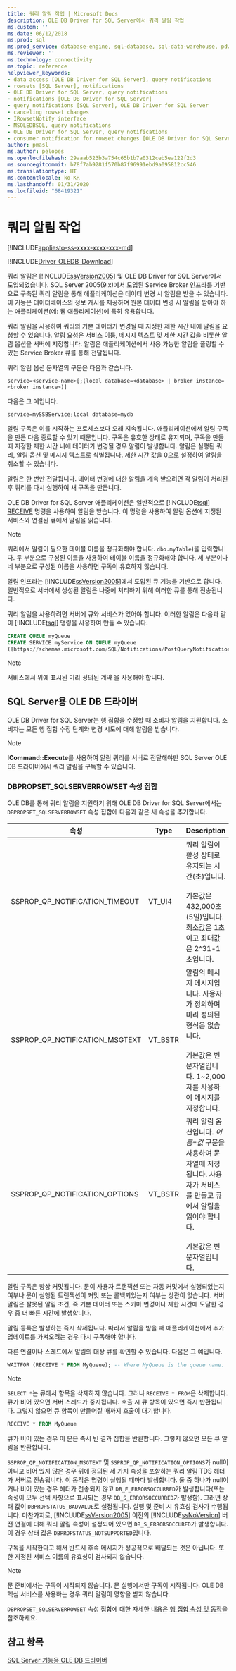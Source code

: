 ```yaml
---
title: 쿼리 알림 작업 | Microsoft Docs
description: OLE DB Driver for SQL Server에서 쿼리 알림 작업
ms.custom: ''
ms.date: 06/12/2018
ms.prod: sql
ms.prod_service: database-engine, sql-database, sql-data-warehouse, pdw
ms.reviewer: ''
ms.technology: connectivity
ms.topic: reference
helpviewer_keywords:
- data access [OLE DB Driver for SQL Server], query notifications
- rowsets [SQL Server], notifications
- OLE DB Driver for SQL Server, query notifications
- notifications [OLE DB Driver for SQL Server]
- query notifications [SQL Server], OLE DB Driver for SQL Server
- canceling rowset changes
- IRowsetNotify interface
- MSOLEDBSQL, query notifications
- OLE DB Driver for SQL Server, query notifications
- consumer notification for rowset changes [OLE DB Driver for SQL Server]
author: pmasl
ms.author: pelopes
ms.openlocfilehash: 29aaab523b3a754c65b1b7a0312ceb5ea122f2d3
ms.sourcegitcommit: b78f7ab9281f570b87f96991ebd9a095812cc546
ms.translationtype: HT
ms.contentlocale: ko-KR
ms.lasthandoff: 01/31/2020
ms.locfileid: "68419321"
---
```

# <a name="working-with-query-notifications"></a>쿼리 알림 작업

[!INCLUDE[appliesto-ss-xxxx-xxxx-xxx-md](../../../includes/appliesto-ss-xxxx-xxxx-xxx-md.md)]

[!INCLUDE[Driver_OLEDB_Download](../../../includes/driver_oledb_download.md)]

쿼리 알림은 [!INCLUDE[ssVersion2005](../../../includes/ssversion2005-md.md)] 및 OLE DB Driver for SQL Server에서 도입되었습니다. SQL Server 2005(9.x)에서 도입된 Service Broker 인프라를 기반으로 구축된 쿼리 알림을 통해 애플리케이션은 데이터 변경 시 알림을 받을 수 있습니다. 이 기능은 데이터베이스의 정보 캐시를 제공하며 원본 데이터 변경 시 알림을 받아야 하는 애플리케이션(예: 웹 애플리케이션)에 특히 유용합니다.

쿼리 알림을 사용하여 쿼리의 기본 데이터가 변경될 때 지정한 제한 시간 내에 알림을 요청할 수 있습니다. 알림 요청은 서비스 이름, 메시지 텍스트 및 제한 시간 값을 비롯한 알림 옵션을 서버에 지정합니다. 알림은 애플리케이션에서 사용 가능한 알림을 폴링할 수 있는 Service Broker 큐를 통해 전달됩니다.

쿼리 알림 옵션 문자열의 구문은 다음과 같습니다.

`service=<service-name>[;(local database=<database> | broker instance=<broker instance>)]`

 다음은 그 예입니다.

`service=mySSBService;local database=mydb`

알림 구독은 이를 시작하는 프로세스보다 오래 지속됩니다. 애플리케이션에서 알림 구독을 만든 다음 종료할 수 있기 때문입니다. 구독은 유효한 상태로 유지되며, 구독을 만들 때 지정한 제한 시간 내에 데이터가 변경될 경우 알림이 발생합니다. 알림은 실행된 쿼리, 알림 옵션 및 메시지 텍스트로 식별됩니다. 제한 시간 값을 0으로 설정하여 알림을 취소할 수 있습니다.

알림은 한 번만 전달됩니다. 데이터 변경에 대한 알림을 계속 받으려면 각 알림이 처리된 후 쿼리를 다시 실행하여 새 구독을 만듭니다.

OLE DB Driver for SQL Server 애플리케이션은 일반적으로 [!INCLUDE[tsql](../../../includes/tsql-md.md)] [RECEIVE](../../../t-sql/statements/receive-transact-sql.md) 명령을 사용하여 알림을 받습니다. 이 명령을 사용하여 알림 옵션에 지정된 서비스와 연결된 큐에서 알림을 읽습니다.

> [!NOTE]
> 쿼리에서 알림이 필요한 테이블 이름을 정규화해야 합니다. `dbo.myTable`)을 입력합니다. 두 부분으로 구성된 이름을 사용하여 테이블 이름을 정규화해야 합니다. 세 부분이나 네 부분으로 구성된 이름을 사용하면 구독이 유효하지 않습니다.

알림 인프라는 [!INCLUDE[ssVersion2005](../../../includes/ssversion2005-md.md)]에서 도입된 큐 기능을 기반으로 합니다. 일반적으로 서버에서 생성된 알림은 나중에 처리하기 위해 이러한 큐를 통해 전송됩니다.

쿼리 알림을 사용하려면 서버에 큐와 서비스가 있어야 합니다. 이러한 알림은 다음과 같이 [!INCLUDE[tsql](../../../includes/tsql-md.md)] 명령을 사용하여 만들 수 있습니다.

```sql
CREATE QUEUE myQueue
CREATE SERVICE myService ON QUEUE myQueue
([https://schemas.microsoft.com/SQL/Notifications/PostQueryNotification])
```

> [!NOTE]
> 서비스에서 위에 표시된 미리 정의된 계약 을 사용해야 합니다.

## <a name="ole-db-driver-for-sql-server"></a>SQL Server용 OLE DB 드라이버

OLE DB Driver for SQL Server는 행 집합을 수정할 때 소비자 알림을 지원합니다. 소비자는 모든 행 집합 수정 단계와 변경 시도에 대해 알림을 받습니다.

> [!NOTE]
> **ICommand::Execute**를 사용하여 알림 쿼리를 서버로 전달해야만 SQL Server OLE DB 드라이버에서 쿼리 알림을 구독할 수 있습니다.

### <a name="dbpropset_sqlserverrowset-property-set"></a>DBPROPSET_SQLSERVERROWSET 속성 집합

OLE DB를 통해 쿼리 알림을 지원하기 위해 OLE DB Driver for SQL Server에서는 `DBPROPSET_SQLSERVERROWSET` 속성 집합에 다음과 같은 새 속성을 추가합니다.

|속성|Type|Description|
|----------|----------|-----------------|
|SSPROP_QP_NOTIFICATION_TIMEOUT|VT_UI4|쿼리 알림이 활성 상태로 유지되는 시간(초)입니다.<br /><br /> 기본값은 432,000초(5일)입니다. 최소값은 1초이고 최대값은 2^31-1초입니다.|
|SSPROP_QP_NOTIFICATION_MSGTEXT|VT_BSTR|알림의 메시지 메시지입니다. 사용자가 정의하며 미리 정의된 형식은 없습니다.<br /><br /> 기본값은 빈 문자열입니다. 1~2,000자를 사용하여 메시지를 지정합니다.|
|SSPROP_QP_NOTIFICATION_OPTIONS|VT_BSTR|쿼리 알림 옵션입니다. *이름*=*값* 구문을 사용하여 문자열에 지정됩니다. 사용자가 서비스를 만들고 큐에서 알림을 읽어야 합니다.<br /><br /> 기본값은 빈 문자열입니다.|

알림 구독은 항상 커밋됩니다. 문이 사용자 트랜잭션 또는 자동 커밋에서 실행되었는지 여부나 문이 실행된 트랜잭션이 커밋 또는 롤백되었는지 여부는 상관이 없습니다. 서버 알림은 잘못된 알림 조건, 즉 기본 데이터 또는 스키마 변경이나 제한 시간에 도달한 경우 중 더 빠른 시간에 발생합니다. 

알림 등록은 발생하는 즉시 삭제됩니다. 따라서 알림을 받을 때 애플리케이션에서 추가 업데이트를 가져오려는 경우 다시 구독해야 합니다.

다른 연결이나 스레드에서 알림의 대상 큐를 확인할 수 있습니다. 다음은 그 예입니다.

```sql
WAITFOR (RECEIVE * FROM MyQueue); -- Where MyQueue is the queue name.
```

> [!NOTE]
> `SELECT *`는 큐에서 항목을 삭제하지 않습니다. 그러나 `RECEIVE * FROM`은 삭제합니다. 큐가 비어 있으면 서버 스레드가 중지됩니다. 호출 시 큐 항목이 있으면 즉시 반환됩니다. 그렇지 않으면 큐 항목이 만들어질 때까지 호출이 대기합니다.

```sql
RECEIVE * FROM MyQueue
```

큐가 비어 있는 경우 이 문은 즉시 빈 결과 집합을 반환합니다. 그렇지 않으면 모든 큐 알림을 반환합니다.

`SSPROP_QP_NOTIFICATION_MSGTEXT` 및 `SSPROP_QP_NOTIFICATION_OPTIONS`가 null이 아니고 비어 있지 않은 경우 위에 정의된 세 가지 속성을 포함하는 쿼리 알림 TDS 헤더가 서버로 전송됩니다. 이 동작은 명령이 실행될 때마다 발생합니다. 둘 중 하나가 null이거나 비어 있는 경우 헤더가 전송되지 않고 `DB_E_ERRORSOCCURRED`가 발생합니다(또는 속성이 모두 선택 사항으로 표시되는 경우 `DB_S_ERRORSOCCURRED`가 발생함). 그러면 상태 값이 `DBPROPSTATUS_BADVALUE`로 설정됩니다. 실행 및 준비 시 유효성 검사가 수행됩니다. 마찬가지로, [!INCLUDE[ssVersion2005](../../../includes/ssversion2005-md.md)] 이전의 [!INCLUDE[ssNoVersion](../../../includes/ssnoversion-md.md)] 버전 연결에 대해 쿼리 알림 속성이 설정되어 있으면 `DB_S_ERRORSOCCURED`가 발생합니다. 이 경우 상태 값은 `DBPROPSTATUS_NOTSUPPORTED`입니다.

구독을 시작한다고 해서 반드시 후속 메시지가 성공적으로 배달되는 것은 아닙니다. 또한 지정된 서비스 이름의 유효성이 검사되지 않습니다.

> [!NOTE]
> 문 준비에서는 구독이 시작되지 않습니다. 문 실행에서만 구독이 시작됩니다. OLE DB 핵심 서비스를 사용하는 경우 쿼리 알림이 영향을 받지 않습니다.

`DBPROPSET_SQLSERVERROWSET` 속성 집합에 대한 자세한 내용은 [행 집합 속성 및 동작](../../oledb/ole-db-rowsets/rowset-properties-and-behaviors.md)을 참조하세요.

## <a name="see-also"></a>참고 항목

[SQL Server 기능용 OLE DB 드라이버](../../oledb/features/oledb-driver-for-sql-server-features.md)
